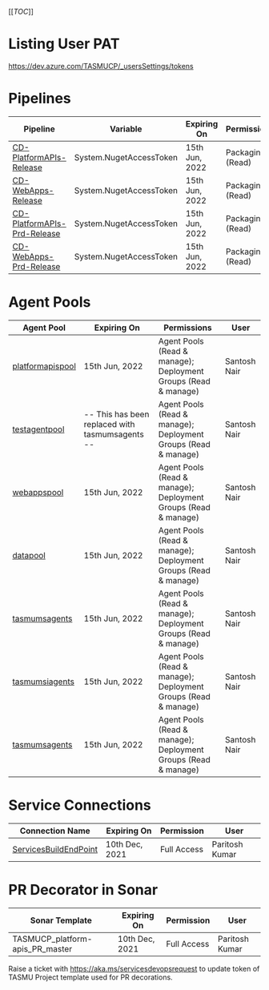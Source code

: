 [[_TOC_]]
# Listing User PAT
https://dev.azure.com/TASMUCP/_usersSettings/tokens

# Pipelines

| Pipeline | Variable | Expiring On | Permissions |User|
|--|--|--|--|--|
|[CD-PlatformAPIs-Release](https://dev.azure.com/TASMUCP/TASMU%20Central%20Platform/_build?definitionId=141)|System.NugetAccessToken|15th Jun, 2022|Packaging (Read)| Santosh Nair |
|[CD-WebApps-Release](https://dev.azure.com/TASMUCP/TASMU%20Central%20Platform/_build?definitionId=130)|System.NugetAccessToken|15th Jun, 2022|Packaging (Read)| Santosh Nair |
|[CD-PlatformAPIs-Prd-Release](https://dev.azure.com/TASMUCP/TASMU%20Central%20Platform/_build?definitionId=1021)|System.NugetAccessToken|15th Jun, 2022|Packaging (Read)| Santosh Nair |
|[CD-WebApps-Prd-Release](https://dev.azure.com/TASMUCP/TASMU%20Central%20Platform/_build?definitionId=1020)|System.NugetAccessToken|15th Jun, 2022|Packaging (Read)| Santosh Nair |


# Agent Pools

|Agent Pool| Expiring On  | Permissions | User  |
|--|--|--|--|
|[platformapispool](https://dev.azure.com/TASMUCP/TASMU%20Central%20Platform/_settings/agentqueues?queueId=112&view=jobs)| 15th Jun, 2022 | Agent Pools (Read & manage); Deployment Groups (Read & manage)| Santosh Nair |
|[testagentpool](https://dev.azure.com/TASMUCP/TASMU%20Central%20Platform/_settings/agentqueues?queueId=50&view=agents)| -- This has been replaced with tasmumsagents -- |Agent Pools (Read & manage); Deployment Groups (Read & manage)| Santosh Nair |
|[webappspool](https://dev.azure.com/TASMUCP/TASMU%20Central%20Platform/_settings/agentqueues?queueId=111&view=agents)| 15th Jun, 2022 |Agent Pools (Read & manage); Deployment Groups (Read & manage)| Santosh Nair |
|[datapool](https://dev.azure.com/TASMUCP/TASMU%20Central%20Platform/_settings/agentqueues?queueId=113&view=agents)| 15th Jun, 2022 |Agent Pools (Read & manage); Deployment Groups (Read & manage)| Santosh Nair |
|[tasmumsagents](https://dev.azure.com/TASMUCP/TASMU%20Central%20Platform/_settings/agentqueues?queueId=11&view=agents)| 15th Jun, 2022 |Agent Pools (Read & manage); Deployment Groups (Read & manage)| Santosh Nair |
|[tasmumsiagents](https://dev.azure.com/TASMUCP/TASMU%20Central%20Platform/_settings/agentqueues?queueId=217&view=agents)| 15th Jun, 2022 |Agent Pools (Read & manage); Deployment Groups (Read & manage)| Santosh Nair |
|[tasmumsagents](https://dev.azure.com/TASMUCP/TASMU%20Central%20Platform/_settings/agentqueues?queueId=217&view=agents)| 15th Jun, 2022 |Agent Pools (Read & manage); Deployment Groups (Read & manage)| Santosh Nair |
# Service Connections


|Connection Name| Expiring On | Permission | User |
|--|--|--|--|
|[ServicesBuildEndPoint](https://dev.azure.com/TASMUCP/TASMU%20Central%20Platform/_settings/adminservices?resourceId=faa0de55-176a-4f89-b775-5e7d1528be93)| 10th Dec, 2021 |Full Access| Paritosh Kumar |

# PR Decorator in Sonar
|Sonar Template| Expiring On | Permission | User |
|--|--|--|--|
| TASMUCP_platform-apis_PR_master | 10th Dec, 2021 | Full Access| Paritosh Kumar |

Raise a ticket with https://aka.ms/servicesdevopsrequest to update token of TASMU Project template used for PR decorations.




